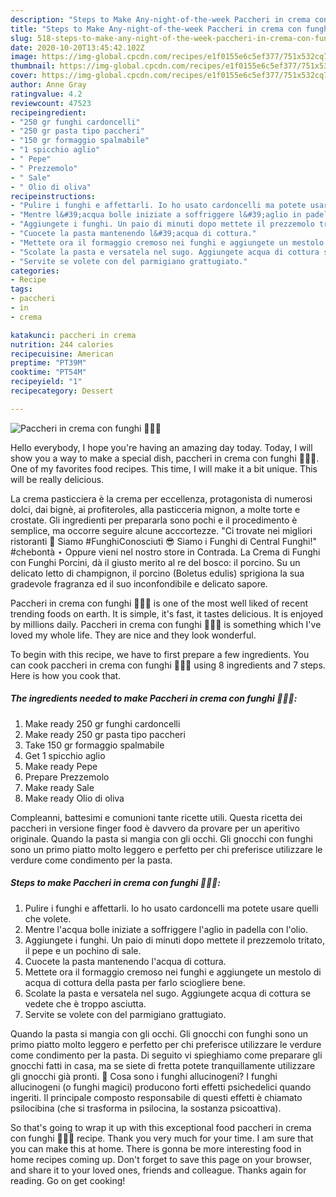 ```yaml
---
description: "Steps to Make Any-night-of-the-week Paccheri in crema con funghi 🍄🍄🍄"
title: "Steps to Make Any-night-of-the-week Paccheri in crema con funghi 🍄🍄🍄"
slug: 518-steps-to-make-any-night-of-the-week-paccheri-in-crema-con-funghi
date: 2020-10-20T13:45:42.102Z
image: https://img-global.cpcdn.com/recipes/e1f0155e6c5ef377/751x532cq70/paccheri-in-crema-con-funghi-🍄🍄🍄-recipe-main-photo.jpg
thumbnail: https://img-global.cpcdn.com/recipes/e1f0155e6c5ef377/751x532cq70/paccheri-in-crema-con-funghi-🍄🍄🍄-recipe-main-photo.jpg
cover: https://img-global.cpcdn.com/recipes/e1f0155e6c5ef377/751x532cq70/paccheri-in-crema-con-funghi-🍄🍄🍄-recipe-main-photo.jpg
author: Anne Gray
ratingvalue: 4.2
reviewcount: 47523
recipeingredient:
- "250 gr funghi cardoncelli"
- "250 gr pasta tipo paccheri"
- "150 gr formaggio spalmabile"
- "1 spicchio aglio"
- " Pepe"
- " Prezzemolo"
- " Sale"
- " Olio di oliva"
recipeinstructions:
- "Pulire i funghi e affettarli. Io ho usato cardoncelli ma potete usare quelli che volete."
- "Mentre l&#39;acqua bolle iniziate a soffriggere l&#39;aglio in padella con l&#39;olio."
- "Aggiungete i funghi. Un paio di minuti dopo mettete il prezzemolo tritato, il pepe e un pochino di sale."
- "Cuocete la pasta mantenendo l&#39;acqua di cottura."
- "Mettete ora il formaggio cremoso nei funghi e aggiungete un mestolo di acqua di cottura della pasta per farlo sciogliere bene."
- "Scolate la pasta e versatela nel sugo. Aggiungete acqua di cottura se vedete che è troppo asciutta."
- "Servite se volete con del parmigiano grattugiato."
categories:
- Recipe
tags:
- paccheri
- in
- crema

katakunci: paccheri in crema 
nutrition: 244 calories
recipecuisine: American
preptime: "PT39M"
cooktime: "PT54M"
recipeyield: "1"
recipecategory: Dessert

---
```



![Paccheri in crema con funghi 🍄🍄🍄](https://img-global.cpcdn.com/recipes/e1f0155e6c5ef377/751x532cq70/paccheri-in-crema-con-funghi-🍄🍄🍄-recipe-main-photo.jpg)

Hello everybody, I hope you're having an amazing day today. Today, I will show you a way to make a special dish, paccheri in crema con funghi 🍄🍄🍄. One of my favorites food recipes. This time, I will make it a bit unique. This will be really delicious.

La crema pasticciera è la crema per eccellenza, protagonista di numerosi dolci, dai bignè, ai profiteroles, alla pasticceria mignon, a molte torte e crostate. Gli ingredienti per prepararla sono pochi e il procedimento è semplice, ma occorre seguire alcune acccortezze. &#34;Ci trovate nei migliori ristoranti 🍄 Siamo #FunghiConosciuti 😎 Siamo i Funghi di Central Funghi!&#34; #chebontà ⋆ Oppure vieni nel nostro store in Contrada. La Crema di Funghi con Funghi Porcini, dà il giusto merito al re del bosco: il porcino. Su un delicato letto di champignon, il porcino (Boletus edulis) sprigiona la sua gradevole fragranza ed il suo inconfondibile e delicato sapore.

Paccheri in crema con funghi 🍄🍄🍄 is one of the most well liked of recent trending foods on earth. It is simple, it's fast, it tastes delicious. It is enjoyed by millions daily. Paccheri in crema con funghi 🍄🍄🍄 is something which I've loved my whole life. They are nice and they look wonderful.


To begin with this recipe, we have to first prepare a few ingredients. You can cook paccheri in crema con funghi 🍄🍄🍄 using 8 ingredients and 7 steps. Here is how you cook that.

<!--inarticleads1-->

##### The ingredients needed to make Paccheri in crema con funghi 🍄🍄🍄:

1. Make ready 250 gr funghi cardoncelli
1. Make ready 250 gr pasta tipo paccheri
1. Take 150 gr formaggio spalmabile
1. Get 1 spicchio aglio
1. Make ready  Pepe
1. Prepare  Prezzemolo
1. Make ready  Sale
1. Make ready  Olio di oliva


Compleanni, battesimi e comunioni tante ricette utili. Questa ricetta dei paccheri in versione finger food è davvero da provare per un aperitivo originale. Quando la pasta si mangia con gli occhi. Gli gnocchi con funghi sono un primo piatto molto leggero e perfetto per chi preferisce utilizzare le verdure come condimento per la pasta. 

<!--inarticleads2-->

##### Steps to make Paccheri in crema con funghi 🍄🍄🍄:

1. Pulire i funghi e affettarli. Io ho usato cardoncelli ma potete usare quelli che volete.
1. Mentre l&#39;acqua bolle iniziate a soffriggere l&#39;aglio in padella con l&#39;olio.
1. Aggiungete i funghi. Un paio di minuti dopo mettete il prezzemolo tritato, il pepe e un pochino di sale.
1. Cuocete la pasta mantenendo l&#39;acqua di cottura.
1. Mettete ora il formaggio cremoso nei funghi e aggiungete un mestolo di acqua di cottura della pasta per farlo sciogliere bene.
1. Scolate la pasta e versatela nel sugo. Aggiungete acqua di cottura se vedete che è troppo asciutta.
1. Servite se volete con del parmigiano grattugiato.


Quando la pasta si mangia con gli occhi. Gli gnocchi con funghi sono un primo piatto molto leggero e perfetto per chi preferisce utilizzare le verdure come condimento per la pasta. Di seguito vi spieghiamo come preparare gli gnocchi fatti in casa, ma se siete di fretta potete tranquillamente utilizzare gli gnocchi già pronti. 🍄 Cosa sono i funghi allucinogeni? I funghi allucinogeni (o funghi magici) producono forti effetti psichedelici quando ingeriti. Il principale composto responsabile di questi effetti è chiamato psilocibina (che si trasforma in psilocina, la sostanza psicoattiva). 

So that's going to wrap it up with this exceptional food paccheri in crema con funghi 🍄🍄🍄 recipe. Thank you very much for your time. I am sure that you can make this at home. There is gonna be more interesting food in home recipes coming up. Don't forget to save this page on your browser, and share it to your loved ones, friends and colleague. Thanks again for reading. Go on get cooking!
